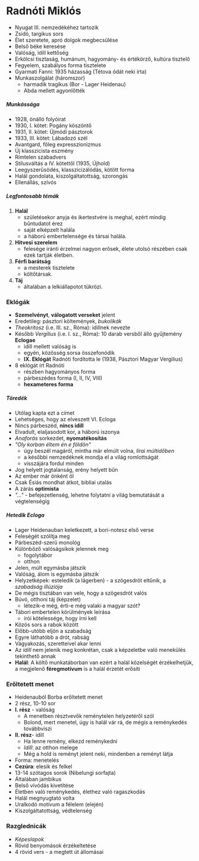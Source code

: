 Radnóti Miklós
=============================

- Nyugat III. nemzedékéhez tartozik
- Zsidó, targikus sors
- Élet szeretete, apró dolgok megbecsülése
- Belső béke keresése
- Valóság, idill kettőség
- Erkölcsi tisztaság, humánum, hagyomány- és értékörző, kultúra tisztelő
- Fegyelem, szabályos forma tisztelete
- Gyarmati Fanni: 1935 házasság (Tétova ódát neki írta)
- Munkaszolgálat (háromszor)
	- harmadik tragikus (Bor - Lager Heidenau)
	- Abda mellett agyonlőtték

##### Munkássága
- 1928, önálló folyóirat
- 1930, I. kötet: Pogány köszöntő
- 1931, II. kötet: Újmódi pásztorok
- 1933, III. kötet: Lábadozó szél
- Avantgard, főleg expresszionizmus
- Új klasszicista eszmény
- Rímtelen szabadvers
- Stílusváltás a IV. kötettől (1935, Újhold)
- Leegyszerűsödés, klasszicizálódás, kötött forma
- Halál gondolata, kiszolgáltatottság, szorongás
- Ellenállás, szívós

##### Legfontosabb témák
1. __Halál__
	- születésekor anyja és ikertestvére is meghal, ezért mindig bűntudatot érez
	- saját elképzelt halála
	- a háború embertelensége és társai halála.
2. __Hitvesi szerelem__
	- felesége iránti érzelmei nagyon erősek, élete utolsó részében csak ezek tartják életben.
3. __Férfi barátság__
	- a mesterek tisztelete
	- költőtársak.
4. __Táj__
	- általában a lelkiállapotot tükrözi.

### Eklógák
- __Szemelvényt__, __válogatott verseket__ jelent
- Eredetileg: pásztori költemények, _bukolikák_
- _Theokritosz_ (i.e. III. sz., Róma): idillnek nevezte
- Később _Vergilius_ (i.e. I. sz., Róma): 10 darab versből álló gyűjtemény __Eclogae__
	- idill mellett valóság is
	- egyén, közösség sorsa összefonódik
	- __IX. Eklógát__ Radnóti fordította le (1938, Pásztori Magyar Vergilius)
- 8 eklógát írt Radnóti
	- részben hagyományos forma
	- párbeszédes forma (I, II, IV, VIII)
	- __hexameteres forma__

##### Töredék
- Utólag kapta ezt a címet
- Lehetséges, hogy az elveszett VI. Ecloga
- Nincs párbeszéd, __nincs idill__
- Elvadult, elaljasodott kor, a háború iszonya
- _Anaforás_ sorkezdet, __nyomatékosítás__
- _"Oly korban éltem én e földön"_
	- úgy beszél magáról, mintha már elmúlt volna, _lírai múltidőben_
	- a későbbi nemzedéknek mondja el a világ romlottságát
	- visszájára fordul minden
- Jog helyett jogtalanság, erény helyett bűn
- Az ember már önként öl
- Csak Ésiás mondhat átkot, bibliai utalás
- A zárás __optimista__
- _"..."_ - befejezetlenség, lehetne folytatni a világ bemutatását a végtelenségig

##### Hetedik Ecloga
- Lager Heidenauban keletkezett, a bori-notesz első verse
- Feleségét szólítja meg
- Párbeszéd-szerű monológ
- Különböző valóságsíkok jelennek meg
	- fogolytábor
	- otthon
- Jelen, múlt egymásba játszik
- Valóság, álom is egymásba játszik
- Helyzetképek: esteledik (a lágerben) - a szögesdrót eltűnik, a _szabadság illúziója_
- De mégis tisztában van vele, hogy a szögesdrót valós
- Búvó, otthoni táj (képzelet)
	- létezik-e még, érti-e még valaki a magyar szót?
- Tábori embertelen körülmények leírása
	- írói kötelessége, hogy írni kell
- Közös sors a rabok között
- Előbb-utóbb eljön a szabadság
- Egyre láthatóbb a drót, rabság
- Vágyakozás, szeretteivel akar lenni
- Az _idill_ nem jelenik meg konkrétan, csak a képzeletbe való menekülés tekinthető annak
- __Halál__: A költő munkatáborban van ezért a halál közelségét érzékelhetjük, a megjelenő __féregmotívum__ is a halál érzetét erősíti

### Erőltetett menet
- Heidenauból Borba erőltetett menet
- 2 rész, 10-10 sor
- __I. rész__ - valóság
	- A menetben résztvevők reménytelen helyzetéről szól
	- Bolond, mert menetel, úgy is halál vár rá, de mégis a reménykedés továbbviszi
- __II. rész__- idill
	- Ha lenne remény, elkezd reménykedni
	- _Idill_: az otthon melege
	- Még a hold is reményt jelent neki, mindenben a reményt látja
- Forma: menetelés
- __Cezúra__: elesik és felkel
- 13-14 szótagos sorok (Nibelungi sorfajta)
- Általában jambikus
- Belső vívódás kivetítése
- Életben való reménykedés, élethez való ragaszkodás
- Halál megnyugtató volta
- Uralkodó motívum a félelem (elején)
- Kiszolgáltatottság, védtelenség

### Razglednicák
- _Képeslapok_
- Rövid benyomások érzékeltetése
- 4 rövid vers - a megtett út állomásai